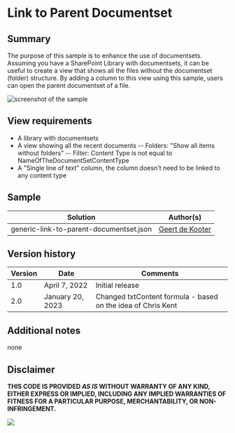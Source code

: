 # Link to Parent Documentset

## Summary
The purpose of this sample is to enhance the use of documentsets. Assuming you have a SharePoint Library  with documentsets, it can be useful to create a view that shows all the files without the documentset (folder) structure. By adding a column to this view using this sample, users can open the parent documentset of a file.

![screenshot of the sample](./assets/screenshot.gif)

## View requirements
- A library with documentsets
- A view showing all the recent documents
-- Folders: "Show all items without folders"
-- Filter: Content Type is not equal to NameOfTheDocumentSetContentType
- A "Single line of text" column, the column doesn't need to be linked to any content type

## Sample


Solution|Author(s)
--------|---------
generic-link-to-parent-documentset.json | [Geert de Kooter](https://github.com/gdk-max)


## Version history

Version|Date|Comments
-------|----|--------
1.0|April 7, 2022|Initial release
2.0|January 20, 2023|Changed txtContent formula - based on the idea of Chris Kent

## Additional notes
none


## Disclaimer

**THIS CODE IS PROVIDED *AS IS* WITHOUT WARRANTY OF ANY KIND, EITHER EXPRESS OR IMPLIED, INCLUDING ANY IMPLIED WARRANTIES OF FITNESS FOR A PARTICULAR PURPOSE, MERCHANTABILITY, OR NON-INFRINGEMENT.**

<img src="https://pnptelemetry.azurewebsites.net/list-formatting/column-samples/generic-link-to-parent-documentset" />